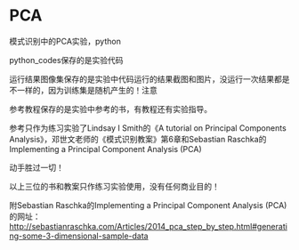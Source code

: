 # PCA
模式识别中的PCA实验，python

python_codes保存的是实验代码


运行结果图像集保存的是实验中代码运行的结果截图和图片，没运行一次结果都是不一样的，因为训练集是随机产生的！注意



参考教程保存的是实验中参考的书，有教程还有实验指导。



参考只作为练习实验了Lindsay I Smith的《A tutorial on Principal Components Analysis》，邓世文老师的《模式识别教案》第6章和Sebastian Raschka的Implementing a Principal Component Analysis (PCA)



动手胜过一切！



以上三位的书和教案只作练习实验使用，没有任何商业目的！





附Sebastian Raschka的Implementing a Principal Component Analysis (PCA)的网址：
http://sebastianraschka.com/Articles/2014_pca_step_by_step.html#generating-some-3-dimensional-sample-data
